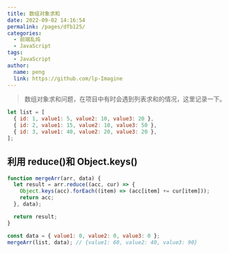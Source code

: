 ```yaml
---
title: 数组对象求和
date: 2022-09-02 14:16:54
permalink: /pages/dfb125/
categories:
  - 前端乱炖
  - JavaScript
tags:
  - JavaScript
author:
  name: peng
  link: https://github.com/lp-Imagine
---
```


> 数组对象求和问题，在项目中有时会遇到列表求和的情况，这里记录一下。
<!-- more -->
```javascript
let list = [
  { id: 1, value1: 5, value2: 10, value3: 20 },
  { id: 2, value1: 15, value2: 10, value3: 50 },
  { id: 3, value1: 40, value2: 20, value3: 20 },
];
```

## 利用 reduce()和 Object.keys()

```javascript
function mergeArr(arr, data) {
  let result = arr.reduce((acc, cur) => {
    Object.keys(acc).forEach((item) => (acc[item] += cur[item]));
    return acc;
  }, data);

  return result;
}

const data = { value1: 0, value2: 0, value3: 0 };
mergeArr(list, data); // {value1: 60, value2: 40, value3: 90}
```
